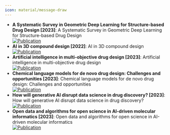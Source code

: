 ```yaml
---
icon: material/message-draw
---
```


- **A Systematic Survey in Geometric Deep Learning for Structure-based Drug Design [2023]**: A Systematic Survey in Geometric Deep Learning for Structure-based Drug Design  
	[![Publication](https://img.shields.io/badge/Publication-Citations:N/A-blue?style=for-the-badge&logo=bookstack)](2306.11768) 
- **AI in 3D compound design [2022]**: AI in 3D compound design  
	[![Publication](https://img.shields.io/badge/Publication-Citations:7-blue?style=for-the-badge&logo=bookstack)](https://doi.org/10.1016/j.sbi.2021.102326) 
- **Artificial intelligence in multi-objective drug design [2023]**: Artificial intelligence in multi-objective drug design  
	[![Publication](https://img.shields.io/badge/Publication-Citations:36-blue?style=for-the-badge&logo=bookstack)](https://doi.org/10.1016/j.sbi.2023.102537) 
- **Chemical language models for de novo drug design: Challenges and opportunities [2023]**: Chemical language models for de novo drug design: Challenges and opportunities  
	[![Publication](https://img.shields.io/badge/Publication-Citations:39-blue?style=for-the-badge&logo=bookstack)](https://doi.org/10.1016/j.sbi.2023.102527) 
- **How will generative AI disrupt data science in drug discovery? [2023]**: How will generative AI disrupt data science in drug discovery?  
	[![Publication](https://img.shields.io/badge/Publication-Citations:36-blue?style=for-the-badge&logo=bookstack)](https://doi.org/10.1038/s41587-023-01789-6) 
- **Open data and algorithms for open science in AI-driven molecular informatics [2023]**: Open data and algorithms for open science in AI-driven molecular informatics  
	[![Publication](https://img.shields.io/badge/Publication-Citations:10-blue?style=for-the-badge&logo=bookstack)](https://doi.org/10.1016/j.sbi.2023.102542) 
